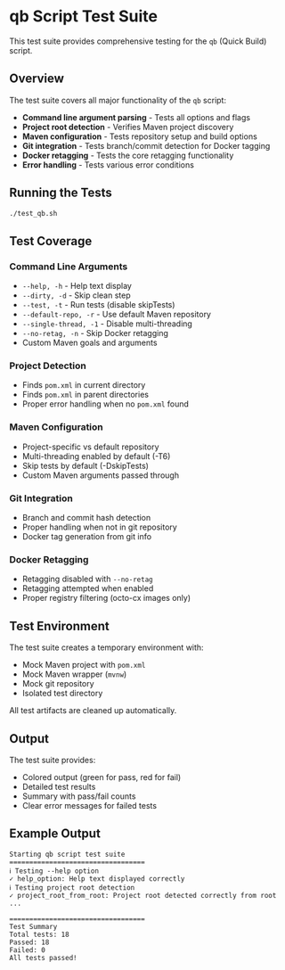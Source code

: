 # qb Script Test Suite

This test suite provides comprehensive testing for the `qb` (Quick Build) script.

## Overview

The test suite covers all major functionality of the `qb` script:

- **Command line argument parsing** - Tests all options and flags
- **Project root detection** - Verifies Maven project discovery
- **Maven configuration** - Tests repository setup and build options
- **Git integration** - Tests branch/commit detection for Docker tagging
- **Docker retagging** - Tests the core retagging functionality
- **Error handling** - Tests various error conditions

## Running the Tests

```bash
./test_qb.sh
```

## Test Coverage

### Command Line Arguments
- `--help, -h` - Help text display
- `--dirty, -d` - Skip clean step
- `--test, -t` - Run tests (disable skipTests)
- `--default-repo, -r` - Use default Maven repository
- `--single-thread, -1` - Disable multi-threading
- `--no-retag, -n` - Skip Docker retagging
- Custom Maven goals and arguments

### Project Detection
- Finds `pom.xml` in current directory
- Finds `pom.xml` in parent directories
- Proper error handling when no `pom.xml` found

### Maven Configuration
- Project-specific vs default repository
- Multi-threading enabled by default (-T6)
- Skip tests by default (-DskipTests)
- Custom Maven arguments passed through

### Git Integration
- Branch and commit hash detection
- Proper handling when not in git repository
- Docker tag generation from git info

### Docker Retagging
- Retagging disabled with `--no-retag`
- Retagging attempted when enabled
- Proper registry filtering (octo-cx images only)

## Test Environment

The test suite creates a temporary environment with:
- Mock Maven project with `pom.xml`
- Mock Maven wrapper (`mvnw`)
- Mock git repository
- Isolated test directory

All test artifacts are cleaned up automatically.

## Output

The test suite provides:
- Colored output (green for pass, red for fail)
- Detailed test results
- Summary with pass/fail counts
- Clear error messages for failed tests

## Example Output

```
Starting qb script test suite
==================================
ℹ Testing --help option
✓ help_option: Help text displayed correctly
ℹ Testing project root detection
✓ project_root_from_root: Project root detected correctly from root
...

==================================
Test Summary
Total tests: 18
Passed: 18
Failed: 0
All tests passed!
```
